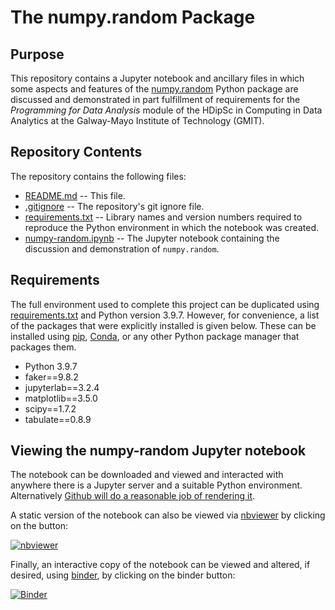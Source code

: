 # The numpy.random Package

## Purpose
This repository contains a Jupyter notebook and ancillary files in which some aspects and features of the [numpy.random](https://numpy.org/doc/stable/reference/random/index.html) Python package are discussed and demonstrated in part fulfillment of requirements for the *Programming for Data Analysis* module of the HDipSc in Computing in Data Analytics at the Galway-Mayo Institute of Technology (GMIT).

## Repository Contents
The repository contains the following files:
- [README.md](https://github.com/fod/numpy-random/blob/main/README.md) -- This file.
- [.gitignore](https://github.com/fod/numpy-random/blob/main/.gitignore) -- The repository's git ignore file.
- [requirements.txt](https://github.com/fod/numpy-random/blob/main/requirements.txt) -- Library names and version numbers required to reproduce the Python environment in which the notebook was created.
- [numpy-random.ipynb](https://github.com/fod/numpy-random/blob/main/numpy-random.ipynb) -- The Jupyter notebook containing the discussion and demonstration of `numpy.random`.

## Requirements
The full environment used to complete this project can be duplicated using [requirements.txt](requirements.txt) and Python version 3.9.7. However, for convenience, a list of the packages that were explicitly installed is given below. These can be installed using [pip](https://pypi.org/project/pip/), [Conda](https://docs.conda.io/projects/conda/en/latest/api/index.html), or any other Python package manager that packages them.

- Python 3.9.7
- faker==9.8.2
- jupyterlab==3.2.4
- matplotlib==3.5.0
- scipy==1.7.2
- tabulate==0.8.9

## Viewing the numpy-random Jupyter notebook

The notebook can be downloaded and viewed and interacted with anywhere there is a Jupyter server and a suitable Python environment. Alternatively [Github will do a reasonable job of rendering it](numpy-random.ipynb). 

A static version of the notebook can also be viewed via [nbviewer](https://nbviewer.org/) by clicking on the button: 

[![nbviewer](https://raw.githubusercontent.com/jupyter/design/master/logos/Badges/nbviewer_badge.svg)](https://nbviewer.org/github/fod/numpy-random/blob/main/numpy-random.ipynb)

Finally, an interactive copy of the notebook can be viewed and altered, if desired, using [binder](https://mybinder.org/), by clicking on the binder button: 

[![Binder](https://mybinder.org/badge_logo.svg)](https://mybinder.org/v2/gh/fod/numpy-random/HEAD?labpath=numpy-random.ipynb)

